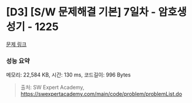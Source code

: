 # [D3] [S/W 문제해결 기본] 7일차 - 암호생성기 - 1225 

[문제 링크](https://swexpertacademy.com/main/code/problem/problemDetail.do?contestProbId=AV14uWl6AF0CFAYD) 

### 성능 요약

메모리: 22,584 KB, 시간: 130 ms, 코드길이: 996 Bytes



> 출처: SW Expert Academy, https://swexpertacademy.com/main/code/problem/problemList.do